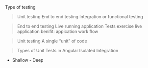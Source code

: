 Type of testing
>Unit testing 
>End to end testing
>Integration or functional testing

>End to end testing
Live running application
Tests exercise live application
benifit: appication work flow

>Unit testing 
A single “unit” of code

>Types of Unit Tests in Angular
Isolated
Integration
- Shallow - Deep